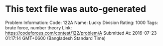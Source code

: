 # This text file was auto-generated

Problem Information:
Code: 122A
Name: Lucky Division
Rating: 1000
Tags: brute force, number theory
Link: https://codeforces.com/contest/122/problem/A
Submitted At: 2016-07-23 01:17:14 GMT+0600 (Bangladesh Standard Time)